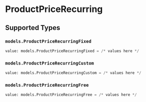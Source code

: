 # ProductPriceRecurring


## Supported Types

### `models.ProductPriceRecurringFixed`

```python
value: models.ProductPriceRecurringFixed = /* values here */
```

### `models.ProductPriceRecurringCustom`

```python
value: models.ProductPriceRecurringCustom = /* values here */
```

### `models.ProductPriceRecurringFree`

```python
value: models.ProductPriceRecurringFree = /* values here */
```


